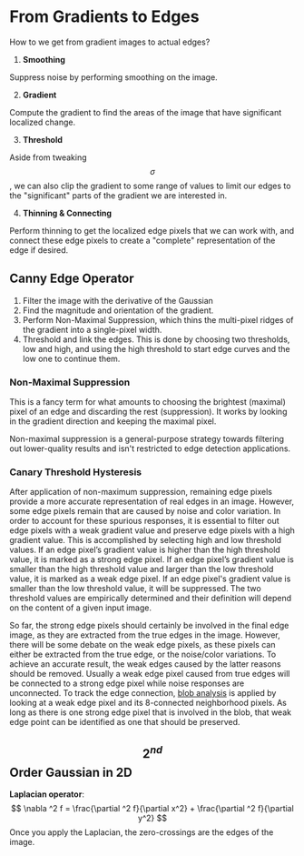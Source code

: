 # From Gradients to Edges

 How to we get from gradient images to actual edges?

1. **Smoothing**

Suppress noise by performing smoothing on the image.

2. **Gradient**

Compute the gradient to find the areas of the image that have significant localized change.

3. **Threshold**

Aside from tweaking $$\sigma$$, we can also clip the gradient to some range of values to limit our edges to the "significant" parts of the gradient we are interested in.

4. **Thinning & Connecting**

Perform thinning to get the localized edge pixels that we can work with, and connect these edge pixels to create a "complete" representation of the edge if desired.

## Canny Edge Operator

1. Filter the image with the derivative of the Gaussian
2. Find the magnitude and orientation  of the gradient.
3. Perform Non-Maximal Suppression, which thins the multi-pixel ridges of the gradient into a single-pixel width.
4. Threshold and link the edges.  This is done by choosing two thresholds, low and high, and using the high threshold to start edge curves and the low one to continue them.

### Non-Maximal Suppression

This is a fancy term for what amounts to choosing the brightest (maximal) pixel of an edge and discarding the rest (suppression).  It works by looking in the gradient direction and keeping the maximal pixel.

Non-maximal suppression is a general-purpose strategy towards filtering out lower-quality results and isn't restricted to edge detection applications.

### Canary Threshold Hysteresis

After application of non-maximum suppression, remaining edge pixels  provide a more accurate representation of real edges in an image.  However, some edge pixels remain that are caused by noise and color  variation. In order to account for these spurious responses, it is  essential to filter out edge pixels with a weak gradient value and  preserve edge pixels with a high gradient value.  This is accomplished  by selecting high and low threshold values.  If an edge pixel’s gradient value is higher than the high threshold value, it is marked as a strong edge pixel. If an edge pixel’s gradient value is smaller than the high  threshold value and larger than the low threshold value, it is marked as a weak edge pixel. If an edge pixel's gradient value is smaller than  the low threshold value, it will be suppressed. The two threshold values are empirically determined and their definition will depend on the  content of a given input image.

So far, the strong edge pixels should certainly be involved in the final edge image, as they are extracted from the true edges in the image.  However, there will be some debate on the weak edge pixels, as these  pixels can either be extracted from the true edge, or the noise/color  variations. To achieve an accurate result, the weak edges caused by the  latter reasons should be removed. Usually a weak edge pixel caused from  true edges will be connected to a strong edge pixel while noise  responses are unconnected.  To track the edge connection, [blob analysis](https://en.wikipedia.org/wiki/Connected-component_labeling) is applied by looking at a weak edge pixel and its 8-connected  neighborhood pixels. As long as there is one strong edge pixel that is  involved in the blob, that weak edge point can be identified as one that should be preserved.

## $$2^{nd}$$ Order Gaussian in 2D

**Laplacian operator**:
$$
\nabla ^2 f = \frac{\partial ^2 f}{\partial x^2} + \frac{\partial ^2 f}{\partial y^2}
$$
Once you apply the Laplacian, the zero-crossings are the edges of the image.